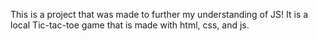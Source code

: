 This is a project that was made to further my understanding of JS! It is a local Tic-tac-toe game that is made with html, css, and js.
